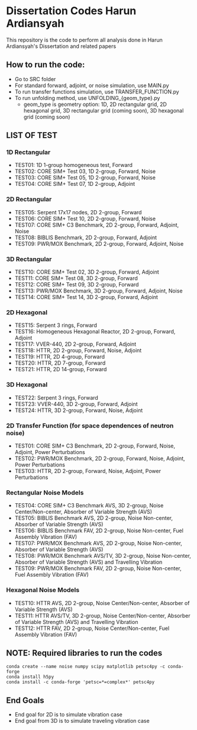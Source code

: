 # Dissertation Codes Harun Ardiansyah
This repository is the code to perform all analysis done in Harun Ardiansyah's Dissertation and related papers

## How to run the code:
- Go to SRC folder
- For standard forward, adjoint, or noise simulation, use MAIN.py
- To run transfer functions simulation, use TRANSFER_FUNCTION.py
- To run unfolding method, use UNFOLDING_{geom_type}.py
  - geom_type is geometry option: 1D, 2D rectangular grid, 2D hexagonal grid, 3D rectangular grid (coming soon), 3D hexagonal grid (coming soon)

## LIST OF TEST

### 1D Rectangular
- TEST01: 1D 1-group homogeneous test, Forward
- TEST02: CORE SIM+ Test 03, 1D 2-group, Forward, Noise
- TEST03: CORE SIM+ Test 05, 1D 2-group, Forward, Noise
- TEST04: CORE SIM+ Test 07, 1D 2-group, Adjoint

### 2D Rectangular
- TEST05: Serpent 17x17 nodes, 2D 2-group, Forward
- TEST06: CORE SIM+ Test 10, 2D 2-group, Forward, Noise
- TEST07: CORE SIM+ C3 Benchmark, 2D 2-group, Forward, Adjoint, Noise
- TEST08: BIBLIS Benchmark, 2D 2-group, Forward, Adjoint
- TEST09: PWR/MOX Benchmark, 2D 2-group, Forward, Adjoint, Noise

### 3D Rectangular
- TEST10: CORE SIM+ Test 02, 3D 2-group, Forward, Adjoint
- TEST11: CORE SIM+ Test 08, 3D 2-group, Forward
- TEST12: CORE SIM+ Test 09, 3D 2-group, Forward
- TEST13: PWR/MOX Benchmark, 3D 2-group, Forward, Adjoint, Noise
- TEST14: CORE SIM+ Test 14, 3D 2-group, Forward, Adjoint

### 2D Hexagonal
- TEST15: Serpent 3 rings, Forward
- TEST16: Homogeneous Hexagonal Reactor, 2D 2-group, Forward, Adjoint
- TEST17: VVER-440, 2D 2-group, Forward, Adjoint
- TEST18: HTTR, 2D 2-group, Forward, Noise, Adjoint
- TEST19: HTTR, 2D 4-group, Forward
- TEST20: HTTR, 2D 7-group, Forward
- TEST21: HTTR, 2D 14-group, Forward

### 3D Hexagonal
- TEST22: Serpent 3 rings, Forward
- TEST23: VVER-440, 3D 2-group, Forward, Adjoint
- TEST24: HTTR, 3D 2-group, Forward, Noise, Adjoint

### 2D Transfer Function (for space dependences of neutron noise)
- TEST01: CORE SIM+ C3 Benchmark, 2D 2-group, Forward, Noise, Adjoint, Power Perturbations
- TEST02: PWR/MOX Benchmark, 2D 2-group, Forward, Noise, Adjoint, Power Perturbations
- TEST03: HTTR, 2D 2-group, Forward, Noise, Adjoint, Power Perturbations

### Rectangular Noise Models
- TEST04: CORE SIM+ C3 Benchmark AVS, 3D 2-group, Noise Center/Non-center, Absorber of Variable Strength (AVS)
- TEST05: BIBLIS Benchmark AVS, 2D 2-group, Noise Non-center, Absorber of Variable Strength (AVS)
- TEST06: BIBLIS Benchmark FAV, 2D 2-group, Noise Non-center, Fuel Assembly Vibration (FAV)
- TEST07: PWR/MOX Benchmark AVS, 2D 2-group, Noise Non-center, Absorber of Variable Strength (AVS)
- TEST08: PWR/MOX Benchmark AVS/TV, 3D 2-group, Noise Non-center, Absorber of Variable Strength (AVS) and Travelling Vibration
- TEST09: PWR/MOX Benchmark FAV, 2D 2-group, Noise Non-center, Fuel Assembly Vibration (FAV)

### Hexagonal Noise Models
- TEST10: HTTR AVS, 2D 2-group, Noise Center/Non-center, Absorber of Variable Strength (AVS)
- TEST11: HTTR AVS/TV, 3D 2-group, Noise Center/Non-center, Absorber of Variable Strength (AVS) and Travelling Vibration
- TEST12: HTTR FAV, 2D 2-group, Noise Center/Non-center, Fuel Assembly Vibration (FAV)

## NOTE: Required libraries to run the codes
    conda create --name noise numpy scipy matplotlib petsc4py -c conda-forge
    conda install h5py
    conda install -c conda-forge 'petsc=*=complex*' petsc4py

## End Goals
- End goal for 2D is to simulate vibration case
- End goal from 3D is to simulate traveling vibration case